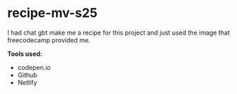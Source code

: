# recipe-mv-s25
I had chat gbt make me a recipe for this project and just used the image that freecodecamp provided me. 

**Tools used:**
* codepen.io
* Github
* Netlify 